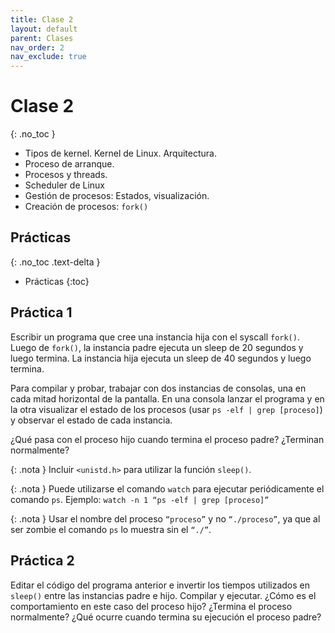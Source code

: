 ```yaml
---
title: Clase 2
layout: default
parent: Clases
nav_order: 2
nav_exclude: true
---
```


# Clase 2
{: .no_toc }

* Tipos de kernel. Kernel de Linux. Arquitectura.
* Proceso de arranque.
* Procesos y threads.
* Scheduler de Linux
* Gestión de procesos: Estados, visualización.
* Creación de procesos: `fork()`

## Prácticas
{: .no_toc .text-delta }

* Prácticas
{:toc}

## Práctica 1

Escribir un programa que cree una instancia hija con el syscall `fork()`. Luego
de `fork()`, la instancia padre ejecuta un sleep de 20 segundos y luego termina.
La instancia hija ejecuta un sleep de 40 segundos y luego termina.

Para compilar y probar, trabajar con dos instancias de consolas, una en cada
mitad horizontal de la pantalla. En una consola lanzar el programa y en la otra
visualizar el estado de los procesos (usar `ps -elf | grep [proceso]`) y observar
el estado de cada instancia.

¿Qué pasa con el proceso hijo cuando termina el proceso padre? ¿Terminan
normalmente?

{: .nota }
Incluir `<unistd.h>` para utilizar la función `sleep()`.

{: .nota }
Puede utilizarse el comando `watch` para ejecutar periódicamente el comando
`ps`. Ejemplo: `watch -n 1 “ps -elf | grep [proceso]”`

{: .nota }
Usar el nombre del proceso `“proceso”` y no `“./proceso”`, ya que al ser zombie
el comando `ps` lo muestra sin el `“./”`.

## Práctica 2

Editar el código del programa anterior e invertir los tiempos utilizados en
`sleep()` entre las instancias padre e hijo. Compilar y ejecutar. ¿Cómo es el
comportamiento en este caso del proceso hijo? ¿Termina el proceso normalmente?
¿Qué ocurre cuando termina su ejecución el proceso padre?
